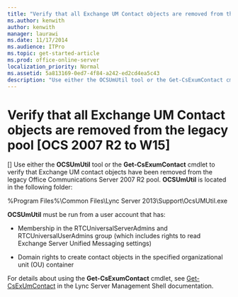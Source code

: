 ```yaml
---
title: "Verify that all Exchange UM Contact objects are removed from the legacy pool [OCS 2007 R2 to W15]"
ms.author: kenwith
author: kenwith
manager: laurawi
ms.date: 11/17/2014
ms.audience: ITPro
ms.topic: get-started-article
ms.prod: office-online-server
localization_priority: Normal
ms.assetid: 5a813169-0ed7-4f84-a242-ed2cd4ea5c43
description: "Use either the OCSUmUtil tool or the Get-CsExumContact cmdlet to verify that Exchange UM contact objects have been removed from the legacy Office Communications Server 2007 R2 pool. OCSUmUtil is located in the following folder:"
---
```


# Verify that all Exchange UM Contact objects are removed from the legacy pool [OCS 2007 R2 to W15]
[]
Use either the **OCSUmUtil** tool or the **Get-CsExumContact** cmdlet to verify that Exchange UM contact objects have been removed from the legacy Office Communications Server 2007 R2 pool. **OCSUmUtil** is located in the following folder: 
  
%Program Files%\Common Files\Lync Server 2013\Support\OcsUMUtil.exe
  
 **OCSUmUtil** must be run from a user account that has: 
  
- Membership in the RTCUniversalServerAdmins and RTCUniversalUserAdmins group (which includes rights to read Exchange Server Unified Messaging settings)
    
- Domain rights to create contact objects in the specified organizational unit (OU) container
    
For details about using the **Get-CsExumContact** cmdlet, see [Get-CsExUmContact](get-csexumcontact.md) in the Lync Server Management Shell documentation. 
  

